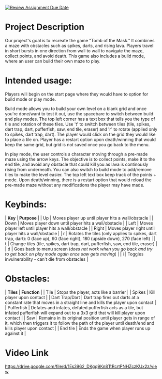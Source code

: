 [![Review Assignment Due Date](https://classroom.github.com/assets/deadline-readme-button-22041afd0340ce965d47ae6ef1cefeee28c7c493a6346c4f15d667ab976d596c.svg)](https://classroom.github.com/a/YxXKqIeT)
# Project Description

Our project's goal is to recreate the game "Tomb of the Mask." It combines a maze with obstacles such as spikes, darts, and rising lava. Players travel in short bursts in one direction from wall to wall to navigate the maze, collect points, and avoid death. This game also includes a build mode, where an user can build their own maze to play.

# Intended usage:

Players will begin on the start page where they would have to option for build mode or play mode. 

Build mode allows you to build your own level on a blank grid and once you're done/want to test it out, use the spacebare to switch between build and play modes. The top left corner has a text box that tells you the type of tile and rotation of these tiles. Use 't' to switch between tiles (tile, spikes, dart trap, dart, pufferfish, saw, end tile, eraser) and 'r' to rotate (applied only to spikes, dart trap, dart). The player would click on the grid they would like to place a tile on. Player has a restart option upon death/winning that would keep the same grid, but grid is not saved once you go back to the menu.

In play mode, the user controls a character moving through a pre-made maze using the arrow keys. The objective is to collect points, make it to the end tile, and avoid any obstacle that could kill you as lava is continously rising from underneath. You can also switch to build mode to add/remove tiles to make the level easier. The top left text box keep track of the points + mode. Upon death/winning, there is a restart option that would reload the pre-made maze without any modifications the player may have made.

# Keybinds: 

| **Key** | **Purpose** |
| Up | Moves player up until player hits a wall/obstacle |
| Down | Moves player down until player hits a wall/obstacle |
| Left | Moves player left until player hits a wall/obstacle |
| Right | Moves player right until player hits a wall/obstacle |
| r | Rotates the tiles (only applies to spikes, dart trap, dart): 0 (face up), 90 (face right), 180 (upside down), 270 (face left) |
| t | Change tiles (tile, spikes, dart trap, dart, pufferfish, saw, end tile, eraser) |
| d | Goes back to menu screen (*does not work when you go back and try to get back on play mode again once saw gets moving*) |
| i | Toggles invulnerability - can't die from obstacles |

# Obstacles: 

| **Tiles** | **Function** |
| Tile | Stops the player, acts like a barrier |
| Spikes | Kill player upon contact |
| Dart Trap/Dart | Dart trap fires out darts at a constant rate that moves in a straight line and kills the player upon contact |
| Pufferfish | Defates and infates, defated pufferfish acts as a tile, but infated pufferfish will expand out to a 3x3 grid that will kill player upon contact |
| Saw | Remains in its original position until player gets in range of it, which then triggers it to follow the path of the player until death/end and kills player upon contact |
| End tile | Ends the game when player runs up against it |

# Video Link
https://drive.google.com/file/d/1Es3962_DKgq9Kn8TtRcrtPNHZczKUx2z/view 

  
